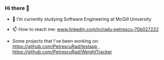 ### Hi there 👋

- 🔭 I’m currently studying Software Engineering at McGill University
- 📫 How to reach me: www.linkedin.com/in/radu-petrescu-70b027222

- Some projects that I've been working on: https://github.com/PetrescuRad/testapp , https://github.com/PetrescuRad/WeightTracker 
